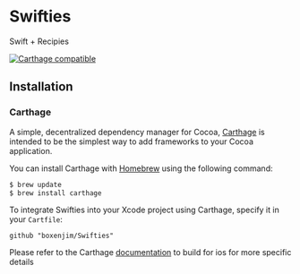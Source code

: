 # Swifties
Swift + Recipies

[![Carthage compatible](https://img.shields.io/badge/Carthage-compatible-4BC51D.svg?style=flat)](https://github.com/Carthage/Carthage)

## Installation
### Carthage
A simple, decentralized dependency manager for Cocoa, [Carthage](https://github.com/Carthage/Carthage) is intended
to be the simplest way to add frameworks to your Cocoa application.

You can install Carthage with [Homebrew](http://brew.sh/) using the following command:

```bash
$ brew update
$ brew install carthage
```
To integrate Swifties into your Xcode project using Carthage, specify it in your `Cartfile`:

```ogdl
github "boxenjim/Swifties"
```

Please refer to the Carthage [documentation](https://github.com/Carthage/Carthage#if-youre-building-for-ios) to build for ios for more specific details

